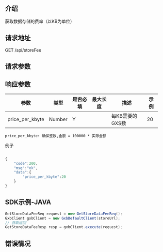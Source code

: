 ## 介绍

获取数据存储的费率（以KB为单位）

## 请求地址

GET /api/storeFee

## 请求参数

## 响应参数

| 参数 | 类型 | 是否必填 | 最大长度 | 描述 | 示例 |
| -- | -- | -- | -- | -- | -- |
| price_per_kbyte | Number | Y |  | 每KB需要的GXS数 | 20 |
    price_per_kbyte: 确保整数,金额 = 100000 * 实际金额

例子

```js

{
    "code":200,
    "msg":"ok",
    "data":{
        "price_per_kbyte":20
    }
}

```

## SDK示例-JAVA

```java
GetStoreDataFeeReq request = new GetStoreDataFeeReq();
GxbClient gxbClient = new GxbDefaultClient(storeUrl);
// 获取返回
GetStoreDataFeeResp resp = gxbClient.execute(request);
```


## 错误情况

